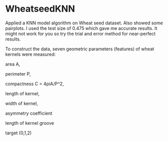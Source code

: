 # WheatseedKNN
Applied a KNN model algorithm on Wheat seed dataset. Also showed some pairplots. I used the test size of 0.475 which gave me accurate results. It might not work for you so try the trial and error method for near-perfect results.

To construct the data, seven geometric parameters (features) of wheat kernels were measured:

area A,

perimeter P,

compactness C = 4piA/P^2,

length of kernel,

width of kernel,

asymmetry coefficient

length of kernel groove

target (0,1,2)

